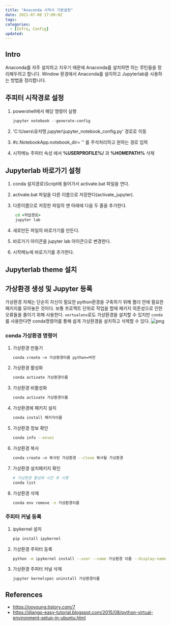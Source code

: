 ```yaml
---
title: "Anaconda 시작시 기본설정"
date: 2021-07-08 17:09:02
tags:
categories:
  - [Infra, Config]
updated:
---
```


## Intro

Anaconda를 자주 설치하고 지우기 때문에 Anaconda를 설치하면 하는 루틴들을 정리해두려고 합니다.
Window 환경에서 Anaconda를 설치하고 Jupyterlab을 사용하는 방법을 정리합니다.

## 주피터 시작경로 설정

1. powershell에서 해당 명령어 실행

   ```powershell
   jupyter notebook --generate-config
   ```

2. 'C:\Users\유저명\.jupyter\jupyter_notebook_config.py' 경로로 이동

3. #c.NotebookApp.notebook_dir= '' 를 주석처리하고 원하는 경로 입력

4. 시작메뉴 주피터 속성 에서 **%USERPROFILE%/** 과 **%HOMEPATH%** 삭제

## Jupyterlab 바로가기 설청

1. conda 설치경로\Script에 들어가서 activate.bat 파일을 연다.
2. activate.bat 파일을 다른 이름으로 저장한다(activate_jupyter).
3. 다른이름으로 저장한 파일의 맨 아래에 다음 두 줄을 추가한다.

   ```bat
    cd <작업경로>
    jupyter lab
   ```

4. 새로만든 파일의 바로가기를 만든다.
5. 바로가기 아이콘을 jupyter lab 아이콘으로 변경한다.
6. 시작메뉴에 바로가기를 추가한다.

## Jupyterlab theme 설치

## 가상환경 생성 및 Jupyter 등록

가상환경 자체는 단순히 자신이 필요한 python환경을 구축하기 위해 폴더 안에 필요한 패키지를 모아놓은 것이다. 보통 프로젝트 단위로 작업을 할때 패키지 의존성으로 인한 오류들을 줄이기 위해 사용한다. `vertualenv`로도 가상환경을 설치할 수 있지만 `conda`를 사용한다면 conda명령어를 통해 쉽게 가상환경을 설치하고 삭제할 수 있다.
![png](conda_venv.png)

### conda 가상환경 명령어

1. 가상환경 만들기

   ```bash
   conda create –n 가상환경이름 python=버전
   ```

2. 가상환경 활성화

   ```bash
   conda activate 가상환경이름
   ```

3. 가상환경 비활성화

   ```bash
   conda activate 가상환경이름
   ```

4. 가상환경에 패키지 설치

   ```bash
   conda install 패키지이름
   ```

5. 가상환경 정보 확인

   ```bash
   conda info --enves
   ```

6. 가상환경 복사

   ```bash
   conda create –n 복사된 가상환경 --clone 복사될 가상환경
   ```

7. 가상환경 설치패키지 확인

   ```bash
   # 가상환경 활성화 시킨 후 시행
   conda list
   ```

8. 가상환경 삭제

   ```bash
   conda env remove -n 가상환경이름
   ```

### 주피터 커널 등록

1. ipykernel 설치

   ```bash
   pip install ipykernel
   ```

2. 가상환경 주피터 등록

   ```bash
   python -m ipykernel install --user --name 가상환경 이름 --display-name 커널 이름
   ```

3. 가상환경 주피터 커널 삭제

   ```bash
   jupyter kernelspec uninstall 가상환경이름
   ```

## References

- <https://ooyoung.tistory.com/7>
- <https://django-easy-tutorial.blogspot.com/2015/08/python-virtual-environment-setup-in-ubuntu.html>
